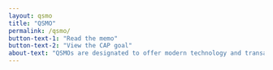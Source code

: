 ```yaml
---
layout: qsmo
title: "QSMO"
permalink: /qsmo/
button-text-1: "Read the memo"
button-text-2: "View the CAP goal"
about-text: "QSMOs are designated to offer modern technology and transaction processing solutions to drive scale, standardization and efficiency."
---
```

